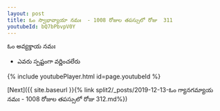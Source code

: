 ```yaml
---
layout: post
title: ఓం స్వాభావ్యాయా నమః  - 1008 రోజుల తపస్సులో రోజు  311
youtubeId: bQ7bPbvpV0Y
---
```

 
 
 ఓం అవ్యక్తాయ నమః  
 
 -  ఎవరు స్పష్టంగా వర్ణించలేరు 
 
  
 
  
 
 
 
 
 
 


{% include youtubePlayer.html id=page.youtubeId %}
 
[Next]({{ site.baseurl }}{% link  split2/_posts/2019-12-13-ఓం గ్యానగమ్యాయ నమః  - 1008 రోజుల తపస్సులో రోజు  312.md%})
 
